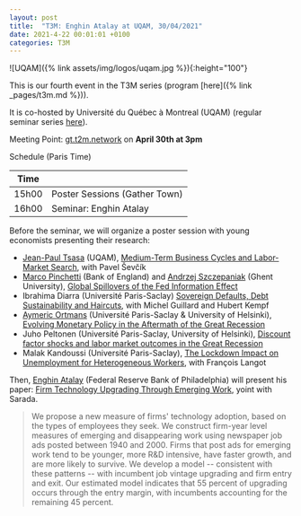 ```yaml
---
layout: post
title:  "T3M: Enghin Atalay at UQAM, 30/04/2021"
date: 2021-4-22 00:01:01 +0100
categories: T3M
---
```



![UQAM]({% link assets/img/logos/uqam.jpg %}){:height="100"}

This is our fourth event in the T3M series (program [here]({% link _pages/t3m.md %})).
 
It is co-hosted by Université du Québec à Montreal (UQAM) (regular seminar series [here](https://economie.esg.uqam.ca/activites/seminaires-departementaux-internes/)).

Meeting Point: [gt.t2m.network](https://gt.t2m.network) on __April 30th at 3pm__

Schedule (Paris Time)

| Time  |                                |
| ----- | ------------------------------ |
| 15h00 | Poster Sessions (Gather Town)  |
| 16h00 | Seminar: Enghin Atalay         |


Before the seminar, we will organize a poster session with young economists presenting their research:
- [Jean-Paul Tsasa](http://sites.google.com/site/jeanpaultsasa) (UQAM), <u>Medium-Term Business Cycles and Labor-Market Search</u>, with Pavel Ševčík
- [Marco Pinchetti](https://sites.google.com/view/marcopinchetti/home) (Bank of England) and [Andrzej Szczepaniak](https://sites.google.com/view/aszczep/) (Ghent University), <u>Global Spillovers of the Fed Information Effect</u>
- Ibrahima Diarra (Université Paris-Saclay) <u>Sovereign Defaults, Debt Sustainability and Haircuts</u>, with Michel Guillard and Hubert Kempf 
- [Aymeric Ortmans](https://sites.google.com/view/aymericortmans/) (Université Paris-Saclay & University of Helsinki), <u>Evolving Monetary Policy in the Aftermath of the Great Recession</u>
- Juho Peltonen (Université Paris-Saclay, University of Helsinki), <u>Discount factor shocks and labor market outcomes in the Great Recession</u>
- Malak Kandoussi (Université Paris-Saclay), <u>The Lockdown Impact on Unemployment for Heterogeneous Workers</u>, with François Langot

Then, [Enghin Atalay](https://enghinatalay.github.io/) (Federal Reserve Bank of Philadelphia) will present his paper: <u>Firm Technology Upgrading Through Emerging Work</u>, yoint with Sarada.

> We propose a new measure of firms' technology adoption, based on the types of employees they seek. We construct firm-year level measures of emerging and disappearing work using newspaper job ads posted between 1940 and 2000. Firms that post ads for emerging work tend to be younger, more R&D intensive, have faster growth, and are more likely to survive. We develop a model -- consistent with these patterns -- with incumbent job vintage upgrading and firm entry and exit. Our estimated model indicates that 55 percent of upgrading occurs through the entry margin, with incumbents accounting for the remaining 45 percent.
